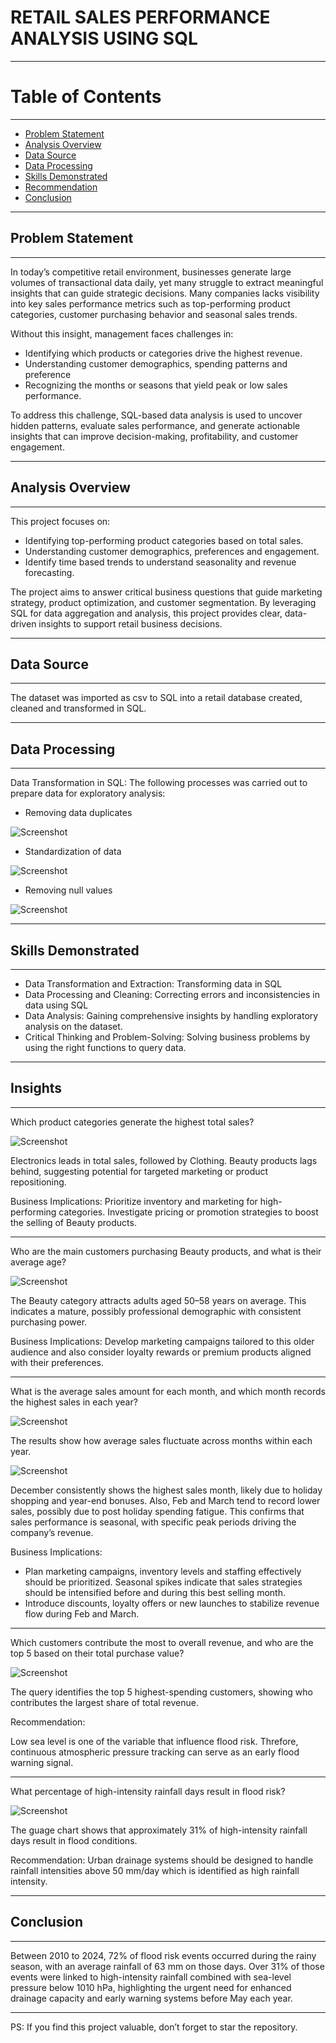# RETAIL SALES PERFORMANCE ANALYSIS USING SQL
----
# Table of Contents
----

- [Problem Statement](#problem-statement)
- [Analysis Overview](#analysis-overview)
- [Data Source](#data-source)
- [Data Processing](#data-processing)
- [Skills Demonstrated](#skills-demonstrated)
- [Recommendation](#recommendation)
- [Conclusion](#conclusion)

----

## Problem Statement

----

In today’s competitive retail environment, businesses generate large volumes of transactional data daily, yet many struggle to extract meaningful insights that can guide strategic decisions.
Many companies lacks visibility into key sales performance metrics such as top-performing product categories, customer purchasing behavior and seasonal sales trends.

Without this insight, management faces challenges in:
- Identifying which products or categories drive the highest revenue.
- Understanding customer demographics, spending patterns and preference
- Recognizing the months or seasons that yield peak or low sales performance.
  
To address this challenge, SQL-based data analysis is used to uncover hidden patterns, evaluate sales performance, and generate actionable insights that can improve decision-making, profitability, and customer engagement.

----

## Analysis Overview

----

This project focuses on:
- Identifying top-performing product categories based on total sales.
- Understanding customer demographics, preferences and engagement.
- Identify time based trends to understand seasonality and revenue forecasting.
  
The project aims to answer critical business questions that guide marketing strategy, product optimization, and customer segmentation. By leveraging SQL for data aggregation and analysis, this project provides clear, data-driven insights to support retail business decisions.

----

## Data Source

----
The dataset was imported as csv to SQL into a retail database created, cleaned and transformed in SQL.

----

## Data Processing

----

Data Transformation in SQL: The following processes was carried out to prepare data for exploratory analysis:
  - Removing data duplicates

  ![Screenshot](/images/Screenshot%20110706.png)

  - Standardization of data

  ![Screenshot](/images/Screenshot%20111453.png)

  - Removing null values

  ![Screenshot](/images/Screenshot%20121810.png)

----

## Skills Demonstrated

----
   - Data Transformation and Extraction: Transforming data in SQL
   - Data Processing and Cleaning: Correcting errors and inconsistencies in data using SQL
   - Data Analysis: Gaining comprehensive insights by handling exploratory analysis on the dataset. 
   - Critical Thinking and Problem-Solving: Solving business problems by using the right functions to query data.

----

## Insights

----

Which product categories generate the highest total sales?

![Screenshot](/images/Screenshot%20123013.png)

Electronics leads in total sales, followed by Clothing. Beauty products lags behind, suggesting potential for targeted marketing or product repositioning.

Business Implications:
Prioritize inventory and marketing for high-performing categories. Investigate pricing or promotion strategies to boost the selling of Beauty products.

----

Who are the main customers purchasing Beauty products, and what is their average age?

![Screenshot](/images/Screenshot%20123048.png)

The Beauty category attracts adults aged 50–58 years on average. This indicates a mature, possibly professional demographic with consistent purchasing power.

Business Implications:
Develop marketing campaigns tailored to this older audience and also consider loyalty rewards or premium products aligned with their preferences.

----

What is the average sales amount for each month, and which month records the highest sales in each year?

![Screenshot](/images/Screenshot%20123217.png)

The results show how average sales fluctuate across months within each year.

![Screenshot](/images/Screenshot%20173959.png)

December consistently shows the highest sales month, likely due to holiday shopping and year-end bonuses. Also, Feb and March tend to record lower sales, possibly due to post holiday spending fatigue. This confirms that sales performance is seasonal, with specific peak periods driving the company’s revenue.

Business Implications: 
- Plan marketing campaigns, inventory levels and staffing effectively should be prioritized. Seasonal spikes indicate that sales strategies should be intensified before and during this best selling month.
- Introduce discounts, loyalty offers or new launches to stabilize revenue flow during Feb and March.

----

Which customers contribute the most to overall revenue, and who are the top 5 based on their total purchase value?

![Screenshot](/images/Screenshot%20173959.png)

The query identifies the top 5 highest-spending customers, showing who contributes the largest share of total revenue.

Recommendation:

Low sea level is one of the variable that influence flood risk. Threfore,  continuous atmospheric pressure tracking can serve as an early flood warning signal. 

----

What percentage of high-intensity rainfall days result in flood risk?

![Screenshot](/images/Screenshot%20062636.png)

The guage chart shows that approximately 31% of high-intensity rainfall days result in flood conditions.

Recommendation:
Urban drainage systems should be designed to handle rainfall intensities above 50 mm/day which is identified as high rainfall intensity.

----

## Conclusion

----

Between 2010 to 2024, 72% of flood risk events occurred during the rainy season, with an average rainfall of 63 mm on those days. Over 31% of those events were linked to high-intensity rainfall combined with sea-level pressure below 1010 hPa, highlighting the urgent need for enhanced drainage capacity and early warning systems before May each year.

----

PS: If you find this project valuable, don’t forget to star the repository.

